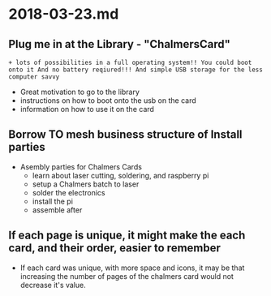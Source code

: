 # 2018-03-23.md
## Plug me in at the Library - "ChalmersCard"

    + lots of possibilities in a full operating system!! You could boot onto it And no battery reqiured!!! And simple USB storage for the less computer savvy
  + Great motivation to go to the library
  + instructions on how to boot onto the usb on the card
  + information on how to use it on the card
## Borrow TO mesh business structure of Install parties
  + Asembly parties for Chalmers Cards
    - learn about laser cutting, soldering, and raspberry pi
    - setup a Chalmers batch to laser
    - solder the electronics
    - install the pi
    - assemble after
## If each page is unique, it might make the each card, and their order, easier to remember
  + If each card was unique, with more space and icons, it may be that increasing the number of pages of the chalmers card would not decrease it's value.
